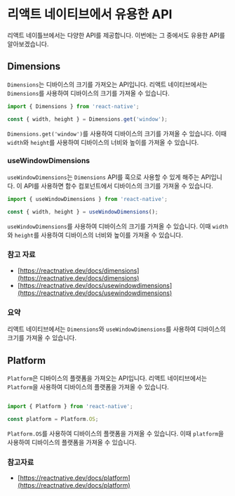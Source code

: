 # 리액트 네이티브에서 유용한 API

리액트 네이틀브에서는 다양한 API를 제공합니다. 이번에는 그 중에서도 유용한 API를 알아보겠습니다.

## Dimensions

`Dimensions`는 디바이스의 크기를 가져오는 API입니다. 리액트 네이티브에서는 `Dimensions`를 사용하여 디바이스의 크기를 가져올 수 있습니다.

```jsx
import { Dimensions } from 'react-native';

const { width, height } = Dimensions.get('window');
```

`Dimensions.get('window')`를 사용하여 디바이스의 크기를 가져올 수 있습니다. 이때 `width`와 `height`를 사용하여 디바이스의 너비와 높이를 가져올 수 있습니다.

### useWindowDimensions

`useWindowDimensions`는 `Dimensions` API를 훅으로 사용할 수 있게 해주는 API입니다. 이 API를 사용하면 함수 컴포넌트에서 디바이스의 크기를 가져올 수 있습니다.

```jsx
import { useWindowDimensions } from 'react-native';

const { width, height } = useWindowDimensions();
```

`useWindowDimensions`를 사용하여 디바이스의 크기를 가져올 수 있습니다. 이때 `width`와 `height`를 사용하여 디바이스의 너비와 높이를 가져올 수 있습니다.

### 참고 자료

- [https://reactnative.dev/docs/dimensions](https://reactnative.dev/docs/dimensions)
- [https://reactnative.dev/docs/usewindowdimensions](https://reactnative.dev/docs/usewindowdimensions)

### 요약

리액트 네이티브에서는 `Dimensions`와 `useWindowDimensions`를 사용하여 디바이스의 크기를 가져올 수 있습니다.

## Platform

`Platform`은 디바이스의 플랫폼을 가져오는 API입니다. 리액트 네이티브에서는 `Platform`을 사용하여 디바이스의 플랫폼을 가져올 수 있습니다.

```jsx

import { Platform } from 'react-native';

const platform = Platform.OS;
```

`Platform.OS`를 사용하여 디바이스의 플랫폼을 가져올 수 있습니다. 이때 `platform`을 사용하여 디바이스의 플랫폼을 가져올 수 있습니다.

### 참고자료

- [https://reactnative.dev/docs/platform](https://reactnative.dev/docs/platform)
